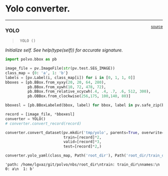 # Yolo converter.


<!-- WARNING: THIS FILE WAS AUTOGENERATED! DO NOT EDIT! -->

------------------------------------------------------------------------

<a
href="https://github.com/lgvaz/polvo/blob/master/polvo/converter/yolo.py#L12"
target="_blank" style="float:right; font-size:smaller">source</a>

### YOLO

>      YOLO ()

*Initialize self. See help(type(self)) for accurate signature.*

``` python
import polvo.bbox as pb
```

``` python
image_file = pv.ImageFile(str(pv.test.SEG_IMAGE))
class_map = {0: 'a', 1: 'b'}
labels = [pv.Label(i, class_map[i]) for i in [0, 1, 1, 0]]
bboxes = [pb.BBox.from_xyxy(20, 20, 64, 280),
          pb.BBox.from_xywh(10, 72, 478, 72),
          pb.BBox.from_relative_xcycwh(.4, .4, .7, .6, 512, 300),
          pb.OBBox.from_clockwise(256,175, 100,140, 80)]

bboxesl = [pb.BBoxLabeled(bbox, label) for bbox, label in pv.safe_zip(bboxes, labels)]
```

``` python
record = [image_file, *bboxesl]
converter = YOLO()
# converter.convert_record(record)
```

``` python
converter.convert_dataset(pv.mkdir('tmp/yolo', parents=True, overwrite=True), class_map,
                          train=[record]*2,
                          valid=[record]*3,
                          test=[record]*2,)
```

<style>
    /* Turns off some styling */
    progress {
        /* gets rid of default border in Firefox and Opera. */
        border: none;
        /* Needs to be in here for Safari polyfill so background images work as expected. */
        background-size: auto;
    }
    progress:not([value]), progress:not([value])::-webkit-progress-bar {
        background: repeating-linear-gradient(45deg, #7e7e7e, #7e7e7e 10px, #5c5c5c 10px, #5c5c5c 20px);
    }
    .progress-bar-interrupted, .progress-bar-interrupted::-webkit-progress-bar {
        background: #F44336;
    }
</style>


<style>
    /* Turns off some styling */
    progress {
        /* gets rid of default border in Firefox and Opera. */
        border: none;
        /* Needs to be in here for Safari polyfill so background images work as expected. */
        background-size: auto;
    }
    progress:not([value]), progress:not([value])::-webkit-progress-bar {
        background: repeating-linear-gradient(45deg, #7e7e7e, #7e7e7e 10px, #5c5c5c 10px, #5c5c5c 20px);
    }
    .progress-bar-interrupted, .progress-bar-interrupted::-webkit-progress-bar {
        background: #F44336;
    }
</style>


<style>
    /* Turns off some styling */
    progress {
        /* gets rid of default border in Firefox and Opera. */
        border: none;
        /* Needs to be in here for Safari polyfill so background images work as expected. */
        background-size: auto;
    }
    progress:not([value]), progress:not([value])::-webkit-progress-bar {
        background: repeating-linear-gradient(45deg, #7e7e7e, #7e7e7e 10px, #5c5c5c 10px, #5c5c5c 20px);
    }
    .progress-bar-interrupted, .progress-bar-interrupted::-webkit-progress-bar {
        background: #F44336;
    }
</style>

``` python
converter.yolo_yaml(class_map, Path('root_dir'), Path('root_dir/train_dir'))
```

    'path: /home/lgvaz/git/polvo/nbs/root_dir\ntrain: train_dir\nnames:\n  0: a\n  1: b'
